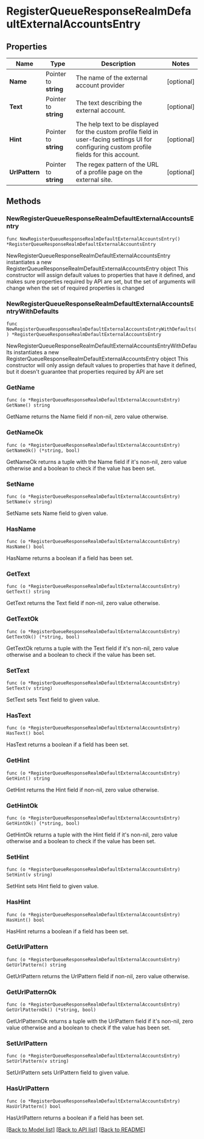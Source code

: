 # RegisterQueueResponseRealmDefaultExternalAccountsEntry

## Properties

Name | Type | Description | Notes
------------ | ------------- | ------------- | -------------
**Name** | Pointer to **string** | The name of the external account provider  | [optional] 
**Text** | Pointer to **string** | The text describing the external account.  | [optional] 
**Hint** | Pointer to **string** | The help text to be displayed for the custom profile field in user-facing settings UI for configuring custom profile fields for this account.  | [optional] 
**UrlPattern** | Pointer to **string** | The regex pattern of the URL of a profile page on the external site.  | [optional] 

## Methods

### NewRegisterQueueResponseRealmDefaultExternalAccountsEntry

`func NewRegisterQueueResponseRealmDefaultExternalAccountsEntry() *RegisterQueueResponseRealmDefaultExternalAccountsEntry`

NewRegisterQueueResponseRealmDefaultExternalAccountsEntry instantiates a new RegisterQueueResponseRealmDefaultExternalAccountsEntry object
This constructor will assign default values to properties that have it defined,
and makes sure properties required by API are set, but the set of arguments
will change when the set of required properties is changed

### NewRegisterQueueResponseRealmDefaultExternalAccountsEntryWithDefaults

`func NewRegisterQueueResponseRealmDefaultExternalAccountsEntryWithDefaults() *RegisterQueueResponseRealmDefaultExternalAccountsEntry`

NewRegisterQueueResponseRealmDefaultExternalAccountsEntryWithDefaults instantiates a new RegisterQueueResponseRealmDefaultExternalAccountsEntry object
This constructor will only assign default values to properties that have it defined,
but it doesn't guarantee that properties required by API are set

### GetName

`func (o *RegisterQueueResponseRealmDefaultExternalAccountsEntry) GetName() string`

GetName returns the Name field if non-nil, zero value otherwise.

### GetNameOk

`func (o *RegisterQueueResponseRealmDefaultExternalAccountsEntry) GetNameOk() (*string, bool)`

GetNameOk returns a tuple with the Name field if it's non-nil, zero value otherwise
and a boolean to check if the value has been set.

### SetName

`func (o *RegisterQueueResponseRealmDefaultExternalAccountsEntry) SetName(v string)`

SetName sets Name field to given value.

### HasName

`func (o *RegisterQueueResponseRealmDefaultExternalAccountsEntry) HasName() bool`

HasName returns a boolean if a field has been set.

### GetText

`func (o *RegisterQueueResponseRealmDefaultExternalAccountsEntry) GetText() string`

GetText returns the Text field if non-nil, zero value otherwise.

### GetTextOk

`func (o *RegisterQueueResponseRealmDefaultExternalAccountsEntry) GetTextOk() (*string, bool)`

GetTextOk returns a tuple with the Text field if it's non-nil, zero value otherwise
and a boolean to check if the value has been set.

### SetText

`func (o *RegisterQueueResponseRealmDefaultExternalAccountsEntry) SetText(v string)`

SetText sets Text field to given value.

### HasText

`func (o *RegisterQueueResponseRealmDefaultExternalAccountsEntry) HasText() bool`

HasText returns a boolean if a field has been set.

### GetHint

`func (o *RegisterQueueResponseRealmDefaultExternalAccountsEntry) GetHint() string`

GetHint returns the Hint field if non-nil, zero value otherwise.

### GetHintOk

`func (o *RegisterQueueResponseRealmDefaultExternalAccountsEntry) GetHintOk() (*string, bool)`

GetHintOk returns a tuple with the Hint field if it's non-nil, zero value otherwise
and a boolean to check if the value has been set.

### SetHint

`func (o *RegisterQueueResponseRealmDefaultExternalAccountsEntry) SetHint(v string)`

SetHint sets Hint field to given value.

### HasHint

`func (o *RegisterQueueResponseRealmDefaultExternalAccountsEntry) HasHint() bool`

HasHint returns a boolean if a field has been set.

### GetUrlPattern

`func (o *RegisterQueueResponseRealmDefaultExternalAccountsEntry) GetUrlPattern() string`

GetUrlPattern returns the UrlPattern field if non-nil, zero value otherwise.

### GetUrlPatternOk

`func (o *RegisterQueueResponseRealmDefaultExternalAccountsEntry) GetUrlPatternOk() (*string, bool)`

GetUrlPatternOk returns a tuple with the UrlPattern field if it's non-nil, zero value otherwise
and a boolean to check if the value has been set.

### SetUrlPattern

`func (o *RegisterQueueResponseRealmDefaultExternalAccountsEntry) SetUrlPattern(v string)`

SetUrlPattern sets UrlPattern field to given value.

### HasUrlPattern

`func (o *RegisterQueueResponseRealmDefaultExternalAccountsEntry) HasUrlPattern() bool`

HasUrlPattern returns a boolean if a field has been set.


[[Back to Model list]](../README.md#documentation-for-models) [[Back to API list]](../README.md#documentation-for-api-endpoints) [[Back to README]](../README.md)


